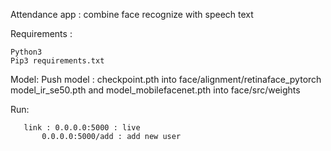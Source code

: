Attendance app : combine face recognize with speech text 

Requirements :
  ```Mongo database
  Python3
  Pip3 requirements.txt
  ```
Model:
  Push model : checkpoint.pth into face/alignment/retinaface_pytorch
                   model_ir_se50.pth and model_mobilefacenet.pth into face/src/weights 


Run:
  ```After put model to folder and install requirements run python3 app
     link : 0.0.0.0:5000 : live
         0.0.0.0:5000/add : add new user
  ```
